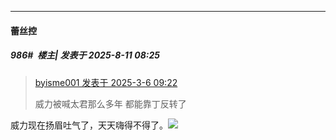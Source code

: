 ﻿
*****

####  蕾丝控  
##### 986#         楼主| 发表于 2025-8-11 08:25

<blockquote><a href="httphttps://stage1st.com/2b/forum.php?mod=redirect&amp;goto=findpost&amp;pid=67584820&amp;ptid=2089723" target="_blank">byisme001 发表于 2025-3-6 09:22</a>

威力被喊太君那么多年 都能靠丁反转了</blockquote>
威力现在扬眉吐气了，天天嗨得不得了。<img src="https://static.stage1st.com/image/smiley/face2017/037.png" referrerpolicy="no-referrer">

